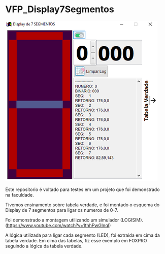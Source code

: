 # VFP_Display7Segmentos

![Tela de Apresentação](./IMGS/APRESENTACAO.PNG)

Este repositorio é voltado para testes em um projeto que foi demonstrado na faculdade.

Tivemos ensinamento sobre tabela verdade,
e foi montado o esquema do Display de 7 segmentos para ligar os numeros de 0-7.

Foi demonstrado a montagem utilizando um simulador (LOGISIM).
(https://www.youtube.com/watch?v=1thhPwGlnqI)

A lógica utilizada para ligar cada segmento (LED), foi extraida em cima da tabela verdade.
Em cima das tabelas, fiz esse exemplo em FOXPRO seguindo a lógica da tabela verdade.